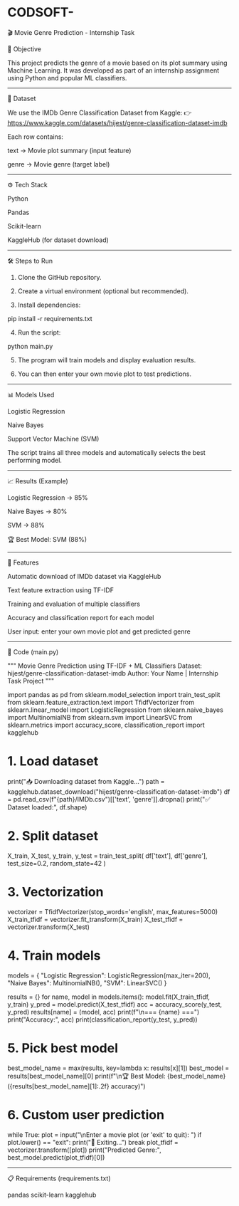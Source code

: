 # CODSOFT-

🎬 Movie Genre Prediction - Internship Task

📌 Objective

This project predicts the genre of a movie based on its plot summary using Machine Learning.
It was developed as part of an internship assignment using Python and popular ML classifiers.


---

📂 Dataset

We use the IMDb Genre Classification Dataset from Kaggle:
👉 https://www.kaggle.com/datasets/hijest/genre-classification-dataset-imdb

Each row contains:

text → Movie plot summary (input feature)

genre → Movie genre (target label)



---

⚙️ Tech Stack

Python

Pandas

Scikit-learn

KaggleHub (for dataset download)



---

🛠️ Steps to Run

1. Clone the GitHub repository.


2. Create a virtual environment (optional but recommended).


3. Install dependencies:

pip install -r requirements.txt


4. Run the script:

python main.py


5. The program will train models and display evaluation results.


6. You can then enter your own movie plot to test predictions.




---

📊 Models Used

Logistic Regression

Naive Bayes

Support Vector Machine (SVM)


The script trains all three models and automatically selects the best performing model.


---

📈 Results (Example)

Logistic Regression → 85%

Naive Bayes → 80%

SVM → 88%


🏆 Best Model: SVM (88%)


---

🚀 Features

Automatic download of IMDb dataset via KaggleHub

Text feature extraction using TF-IDF

Training and evaluation of multiple classifiers

Accuracy and classification report for each model

User input: enter your own movie plot and get predicted genre



---

📝 Code (main.py)

"""
Movie Genre Prediction using TF-IDF + ML Classifiers
Dataset: hijest/genre-classification-dataset-imdb
Author: Your Name | Internship Task Project
"""

import pandas as pd
from sklearn.model_selection import train_test_split
from sklearn.feature_extraction.text import TfidfVectorizer
from sklearn.linear_model import LogisticRegression
from sklearn.naive_bayes import MultinomialNB
from sklearn.svm import LinearSVC
from sklearn.metrics import accuracy_score, classification_report
import kagglehub

# 1. Load dataset
print("📥 Downloading dataset from Kaggle...")
path = kagglehub.dataset_download("hijest/genre-classification-dataset-imdb")
df = pd.read_csv(f"{path}/IMDb.csv")[['text', 'genre']].dropna()
print("✅ Dataset loaded:", df.shape)

# 2. Split dataset
X_train, X_test, y_train, y_test = train_test_split(
    df['text'], df['genre'], test_size=0.2, random_state=42
)

# 3. Vectorization
vectorizer = TfidfVectorizer(stop_words='english', max_features=5000)
X_train_tfidf = vectorizer.fit_transform(X_train)
X_test_tfidf = vectorizer.transform(X_test)

# 4. Train models
models = {
    "Logistic Regression": LogisticRegression(max_iter=200),
    "Naive Bayes": MultinomialNB(),
    "SVM": LinearSVC()
}

results = {}
for name, model in models.items():
    model.fit(X_train_tfidf, y_train)
    y_pred = model.predict(X_test_tfidf)
    acc = accuracy_score(y_test, y_pred)
    results[name] = (model, acc)
    print(f"\n=== {name} ===")
    print("Accuracy:", acc)
    print(classification_report(y_test, y_pred))

# 5. Pick best model
best_model_name = max(results, key=lambda x: results[x][1])
best_model = results[best_model_name][0]
print(f"\n🏆 Best Model: {best_model_name} ({results[best_model_name][1]:.2f} accuracy)")

# 6. Custom user prediction
while True:
    plot = input("\nEnter a movie plot (or 'exit' to quit): ")
    if plot.lower() == "exit":
        print("👋 Exiting...")
        break
    plot_tfidf = vectorizer.transform([plot])
    print("Predicted Genre:", best_model.predict(plot_tfidf)[0])


---

📋 Requirements (requirements.txt)

pandas
scikit-learn
kagglehub


